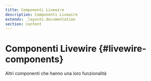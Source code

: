 ```yaml
---
title: Componenti Livewire
description: Componenti Livewire
extends: _layouts.documentation
section: content
---
```


# Componenti Livewire {#livewire-components}

Altri componenti che hanno una loro funzionalità